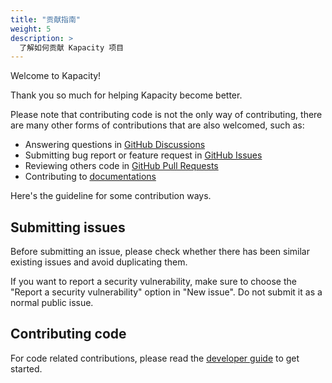 ```yaml
---
title: "贡献指南"
weight: 5
description: >
  了解如何贡献 Kapacity 项目
---
```


Welcome to Kapacity!

Thank you so much for helping Kapacity become better.

Please note that contributing code is not the only way of contributing, there are many other forms of contributions that are also welcomed, such as:

* Answering questions in [GitHub Discussions](https://github.com/traas-stack/kapacity/discussions)
* Submitting bug report or feature request in [GitHub Issues](https://github.com/traas-stack/kapacity/issues)
* Reviewing others code in [GitHub Pull Requests](https://github.com/traas-stack/kapacity/pulls)
* Contributing to [documentations](https://github.com/traas-stack/kapacity-website)

Here's the guideline for some contribution ways.

## Submitting issues

Before submitting an issue, please check whether there has been similar existing issues and avoid duplicating them.

If you want to report a security vulnerability, make sure to choose the "Report a security vulnerability" option in "New issue". Do not submit it as a normal public issue.

## Contributing code

For code related contributions, please read the [developer guide](/zh-cn/docs/contribution-guidelines/developer-guide/) to get started.

